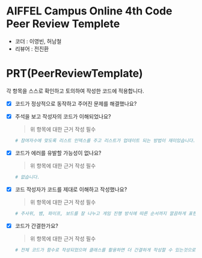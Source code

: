 # AIFFEL Campus Online 4th Code Peer Review Templete
- 코더 : 이영빈, 허남철
- 리뷰어 : 전진환


# PRT(PeerReviewTemplate) 
각 항목을 스스로 확인하고 토의하여 작성한 코드에 적용합니다.

- [X] 코드가 정상적으로 동작하고 주어진 문제를 해결했나요?
  
- [X] 주석을 보고 작성자의 코드가 이해되었나요?
  > 위 항목에 대한 근거 작성 필수
  ```python
  # 참여자수에 맞도록 리스트 인덱스를 주고 리스트가 업데이트 되는 방법이 재미있습니다.
  ```
- [X] 코드가 에러를 유발할 가능성이 없나요?
  > 위 항목에 대한 근거 작성 필수
  ```python
  # 없습니다. 
  ```
- [X] 코드 작성자가 코드를 제대로 이해하고 작성했나요?
  > 위 항목에 대한 근거 작성 필수
  ```python
  # 주사위, 뱀, 파이프, 보드를 잘 나누고 게임 진행 방식에 따른 순서까지 깔끔하게 표현되었다고 생각합니다.
  ```
- [X] 코드가 간결한가요?
  > 위 항목에 대한 근거 작성 필수
  ```python
  # 전체 코드가 함수로 작성되었으며 클래스를 활용하면 더 간결하게 작성할 수 있는것으로 알고 있습니다.
  ```
